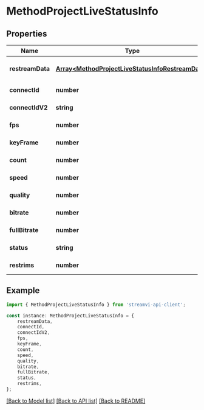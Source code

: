 # MethodProjectLiveStatusInfo


## Properties

Name | Type | Description | Notes
------------ | ------------- | ------------- | -------------
**restreamData** | [**Array&lt;MethodProjectLiveStatusInfoRestreamData&gt;**](MethodProjectLiveStatusInfoRestreamData.md) | Restream data | [optional] [default to undefined]
**connectId** | **number** |  | [default to undefined]
**connectIdV2** | **string** |  | [default to undefined]
**fps** | **number** |  | [default to undefined]
**keyFrame** | **number** |  | [default to undefined]
**count** | **number** |  | [default to undefined]
**speed** | **number** |  | [default to undefined]
**quality** | **number** |  | [default to undefined]
**bitrate** | **number** |  | [default to undefined]
**fullBitrate** | **number** |  | [default to undefined]
**status** | **string** |  | [default to undefined]
**restrims** | **number** |  | [default to undefined]

## Example

```typescript
import { MethodProjectLiveStatusInfo } from 'streamvi-api-client';

const instance: MethodProjectLiveStatusInfo = {
    restreamData,
    connectId,
    connectIdV2,
    fps,
    keyFrame,
    count,
    speed,
    quality,
    bitrate,
    fullBitrate,
    status,
    restrims,
};
```

[[Back to Model list]](../README.md#documentation-for-models) [[Back to API list]](../README.md#documentation-for-api-endpoints) [[Back to README]](../README.md)
